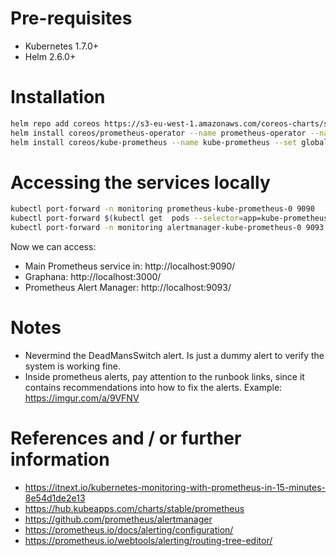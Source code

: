 # Pre-requisites
* Kubernetes 1.7.0+
* Helm 2.6.0+

# Installation
```bash
helm repo add coreos https://s3-eu-west-1.amazonaws.com/coreos-charts/stable/
helm install coreos/prometheus-operator --name prometheus-operator --namespace monitoring
helm install coreos/kube-prometheus --name kube-prometheus --set global.rbacEnable=true --namespace monitoring
```

# Accessing the services locally
```bash
kubectl port-forward -n monitoring prometheus-kube-prometheus-0 9090
kubectl port-forward $(kubectl get  pods --selector=app=kube-prometheus-grafana -n  monitoring --output=jsonpath="{.items..metadata.name}") -n monitoring  3000
kubectl port-forward -n monitoring alertmanager-kube-prometheus-0 9093
```
Now we can access: 
* Main Prometheus service in: http://localhost:9090/  
* Graphana: http://localhost:3000/  
* Prometheus Alert Manager: http://localhost:9093/  

# Notes

* Nevermind the DeadMansSwitch alert. Is just a dummy alert to verify the system is working fine.
* Inside prometheus alerts, pay attention to the runbook links, since it contains recommendations into how to fix the alerts. Example: https://imgur.com/a/9VFNV

# References and / or further information
* https://itnext.io/kubernetes-monitoring-with-prometheus-in-15-minutes-8e54d1de2e13
* https://hub.kubeapps.com/charts/stable/prometheus
* https://github.com/prometheus/alertmanager
* https://prometheus.io/docs/alerting/configuration/
* https://prometheus.io/webtools/alerting/routing-tree-editor/

